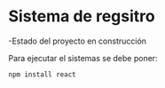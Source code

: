 <h1>Sistema de regsitro</h1>

-Estado del proyecto en construcción

Para ejecutar el sistemas se debe poner:

```npm install react```
